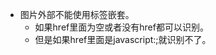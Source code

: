 * 图片外部不能使用<a href="javascript:;"></a>标签嵌套。
    - 如果href里面为空或者没有href都可以识别。
    - 但是如果href里面是javascript:;就识别不了。
